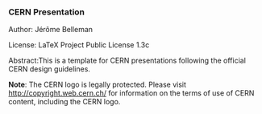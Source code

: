 ### CERN Presentation

Author: Jérôme Belleman

License: LaTeX Project Public License 1.3c

Abstract:This is a template for CERN presentations following the official CERN design guidelines.

**Note**: The CERN logo is legally protected. Please visit http://copyright.web.cern.ch/ for information on the terms of use of CERN content, including the CERN logo.
